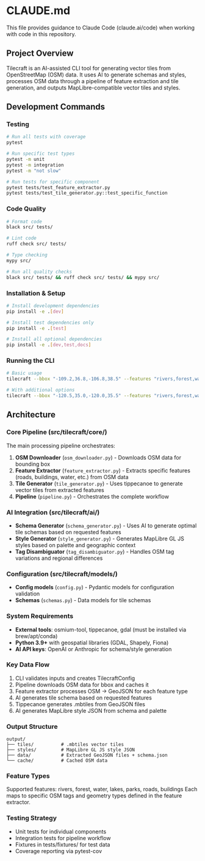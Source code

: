 # CLAUDE.md

This file provides guidance to Claude Code (claude.ai/code) when working with code in this repository.

## Project Overview

Tilecraft is an AI-assisted CLI tool for generating vector tiles from OpenStreetMap (OSM) data. It uses AI to generate schemas and styles, processes OSM data through a pipeline of feature extraction and tile generation, and outputs MapLibre-compatible vector tiles and styles.

## Development Commands

### Testing
```bash
# Run all tests with coverage
pytest

# Run specific test types  
pytest -m unit
pytest -m integration
pytest -m "not slow"

# Run tests for specific component
pytest tests/test_feature_extractor.py
pytest tests/test_tile_generator.py::test_specific_function
```

### Code Quality
```bash
# Format code
black src/ tests/

# Lint code
ruff check src/ tests/

# Type checking
mypy src/

# Run all quality checks
black src/ tests/ && ruff check src/ tests/ && mypy src/
```

### Installation & Setup
```bash
# Install development dependencies
pip install -e .[dev]

# Install test dependencies only
pip install -e .[test]

# Install all optional dependencies
pip install -e .[dev,test,docs]
```

### Running the CLI
```bash
# Basic usage
tilecraft --bbox "-109.2,36.8,-106.8,38.5" --features "rivers,forest,water" --palette "subalpine dusk"

# With additional options
tilecraft --bbox "-120.5,35.0,-120.0,35.5" --features "rivers,forest,water" --palette "pacific northwest" --name "big_sur" --max-zoom 16 --verbose
```

## Architecture

### Core Pipeline (src/tilecraft/core/)
The main processing pipeline orchestrates:
1. **OSM Downloader** (`osm_downloader.py`) - Downloads OSM data for bounding box
2. **Feature Extractor** (`feature_extractor.py`) - Extracts specific features (roads, buildings, water, etc.) from OSM data 
3. **Tile Generator** (`tile_generator.py`) - Uses tippecanoe to generate vector tiles from extracted features
4. **Pipeline** (`pipeline.py`) - Orchestrates the complete workflow

### AI Integration (src/tilecraft/ai/)
- **Schema Generator** (`schema_generator.py`) - Uses AI to generate optimal tile schemas based on requested features
- **Style Generator** (`style_generator.py`) - Generates MapLibre GL JS styles based on palette and geographic context
- **Tag Disambiguator** (`tag_disambiguator.py`) - Handles OSM tag variations and regional differences

### Configuration (src/tilecraft/models/)
- **Config models** (`config.py`) - Pydantic models for configuration validation
- **Schemas** (`schemas.py`) - Data models for tile schemas

### System Requirements
- **External tools**: osmium-tool, tippecanoe, gdal (must be installed via brew/apt/conda)
- **Python 3.9+** with geospatial libraries (GDAL, Shapely, Fiona)
- **AI API keys**: OpenAI or Anthropic for schema/style generation

### Key Data Flow
1. CLI validates inputs and creates TilecraftConfig
2. Pipeline downloads OSM data for bbox and caches it
3. Feature extractor processes OSM → GeoJSON for each feature type
4. AI generates tile schema based on requested features
5. Tippecanoe generates .mbtiles from GeoJSON files
6. AI generates MapLibre style JSON from schema and palette

### Output Structure
```
output/
├── tiles/          # .mbtiles vector tiles
├── styles/         # MapLibre GL JS style JSON
├── data/           # Extracted GeoJSON files + schema.json
└── cache/          # Cached OSM data
```

### Feature Types
Supported features: rivers, forest, water, lakes, parks, roads, buildings
Each maps to specific OSM tags and geometry types defined in the feature extractor.

### Testing Strategy
- Unit tests for individual components
- Integration tests for pipeline workflow  
- Fixtures in tests/fixtures/ for test data
- Coverage reporting via pytest-cov